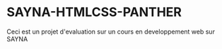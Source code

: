 # SAYNA-HTMLCSS-PANTHER
Ceci est un projet d'evaluation sur un cours en developpement web sur SAYNA
